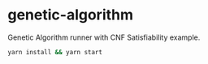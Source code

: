 # genetic-algorithm

Genetic Algorithm runner with CNF Satisfiability example.

```bash
yarn install && yarn start
```